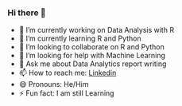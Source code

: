 ### Hi there 👋



- 🔭 I’m currently working on Data Analysis with R
- 🌱 I’m currently learning R and Python
- 👯 I’m looking to collaborate on R and Python
- 🤔 I’m looking for help with Machine Learning
- 💬 Ask me about Data Analytics report writing
- 📫 How to reach me: [Linkedin](https://www.linkedin.com/in/andrew-a-194583142/)
- 😄 Pronouns: He/Him
- ⚡ Fun fact: I am still Learning

